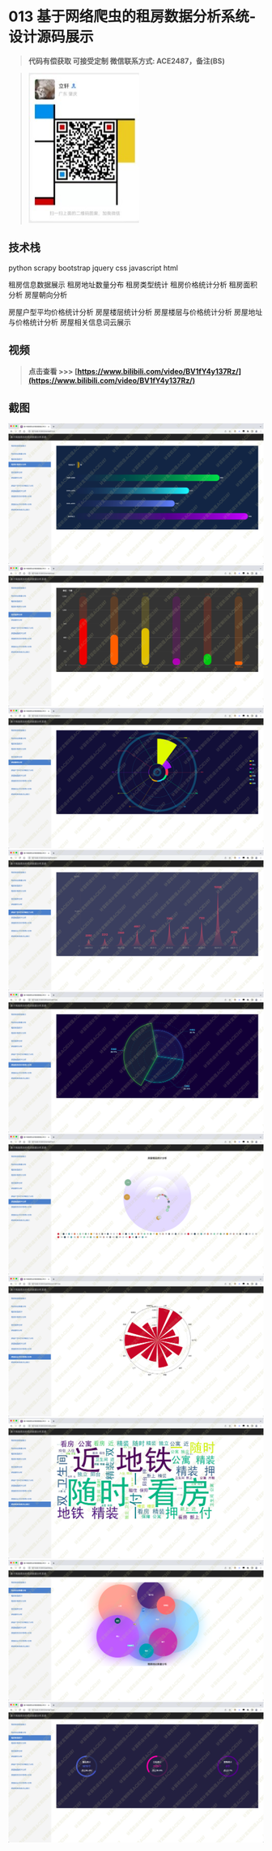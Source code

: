 # 013 基于网络爬虫的租房数据分析系统-设计源码展示

> **代码有偿获取 可接受定制 微信联系方式: ACE2487，备注(BS)**

> ![](./qrcode.jpg)

## 技术栈
python scrapy bootstrap jquery css javascript html

租房信息数据展示 租房地址数量分布 租房类型统计 租房价格统计分析 租房面积分析 房屋朝向分析

房屋户型平均价格统计分析 房屋楼层统计分析 房屋楼层与价格统计分析 房屋地址与价格统计分析 房屋相关信息词云展示

## 视频

> **点击查看 \>\>\> [https://www.bilibili.com/video/BV1fY4y137Rz/](https://www.bilibili.com/video/BV1fY4y137Rz/)**

## 截图

![](./01.png)
![](./02.png)
![](./03.png)
![](./04.png)
![](./05.png)
![](./06.png)
![](./07.png)
![](./09.png)
![](./10.png)
![](./11.png)